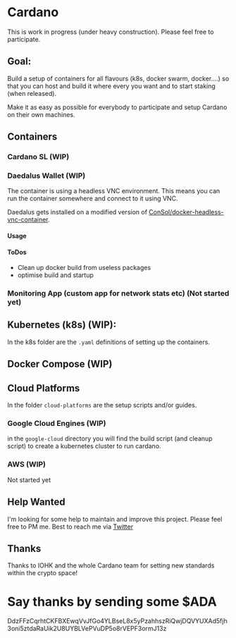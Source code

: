 # Cardano

This is work in progress (under heavy construction). Please feel free to participate.

## Goal:
Build a setup of containers for all flavours (k8s, docker swarm, docker....) so that you can host and build it where every you want and to start staking (when released).

Make it as easy as possible for everybody to participate and setup Cardano on their own machines.

## Containers
### Cardano SL (WIP)

### Daedalus Wallet (WIP)
The container is using a headless VNC environment. This means you can run the container somewhere and connect to it using VNC.

Daedalus gets installed on a modified version of [ConSol/docker-headless-vnc-container](https://github.com/ConSol/docker-headless-vnc-container).

#### Usage

#### ToDos
- Clean up docker build from useless packages
- optimise build and startup

### Monitoring App (custom app for network stats etc) (Not started yet)

## Kubernetes (k8s) (WIP):
In the k8s folder are the `.yaml` definitions of setting up the containers.

## Docker Compose (WIP)

## Cloud Platforms
In the folder `cloud-platforms` are the setup scripts and/or guides.
### Google Cloud Engines (WIP)
in the `google-cloud` directory you will find the build script (and cleanup script) to create a kubernetes cluster to run cardano.
### AWS (WIP)
Not started yet

## Help Wanted
I'm looking for some help to maintain and improve this project. Please feel free to PM me. Best to reach me via [Twitter](https://twitter.com/khwhahn)

## Thanks
Thanks to IOHK and the whole Cardano team for setting new standards within the crypto space!

# Say thanks by sending some $ADA
DdzFFzCqrhtCKFBXEwqVvJfGo4YLBseL8x5yPzahhszRiQwjDQVYUXAd5fjh3oni5ztdaRaUik2U8UYBLVePVuDP5o8rVEPF3ormJ13z
